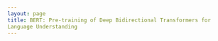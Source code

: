 ```yaml
---
layout: page
title: BERT: Pre-training of Deep Bidirectional Transformers for
Language Understanding
---
```

